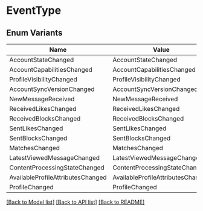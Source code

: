 # EventType

## Enum Variants

| Name | Value |
|---- | -----|
| AccountStateChanged | AccountStateChanged |
| AccountCapabilitiesChanged | AccountCapabilitiesChanged |
| ProfileVisibilityChanged | ProfileVisibilityChanged |
| AccountSyncVersionChanged | AccountSyncVersionChanged |
| NewMessageReceived | NewMessageReceived |
| ReceivedLikesChanged | ReceivedLikesChanged |
| ReceivedBlocksChanged | ReceivedBlocksChanged |
| SentLikesChanged | SentLikesChanged |
| SentBlocksChanged | SentBlocksChanged |
| MatchesChanged | MatchesChanged |
| LatestViewedMessageChanged | LatestViewedMessageChanged |
| ContentProcessingStateChanged | ContentProcessingStateChanged |
| AvailableProfileAttributesChanged | AvailableProfileAttributesChanged |
| ProfileChanged | ProfileChanged |


[[Back to Model list]](../README.md#documentation-for-models) [[Back to API list]](../README.md#documentation-for-api-endpoints) [[Back to README]](../README.md)


